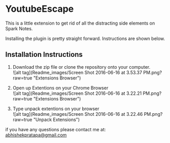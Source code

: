 # YoutubeEscape

This is a little extension to get rid of all the distracting side elements on Spark Notes.

Installing the plugin is pretty straight forward. Instructions are shown below.

<h2>Installation Instructions</h2>

1) Download the zip file or clone the repository onto your computer.<br/>
![alt tag](Readme_images/Screen Shot 2016-06-16 at 3.53.37 PM.png?raw=true "Extensions Browser")

2) Open up Extentions on your Chrome Browser <br/>
![alt tag](Readme_images/Screen Shot 2016-06-16 at 3.22.21 PM.png?raw=true "Extensions Browser")

3) Type unpack extentions on your browser <br/>
![alt tag](Readme_images/Screen Shot 2016-06-16 at 3.22.46 PM.png?raw=true "Unpack Extensions")


if you have any questions please contact me at: <a href="mailto:abhishekpratapa@gmail.com">abhishekpratapa@gmail.com</a>
